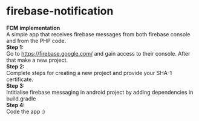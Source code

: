 # firebase-notification
**FCM implementation**<br />
A simple app that receives firebase messages from both firebase console and from the PHP code.<br />
**Step 1:**<br />
Go to https://firebase.google.com/ and gain access to their console. After that make a new project.<br />
**Step 2:**<br />
Complete steps for creating a new project and provide your SHA-1 certificate.<br />
**Step 3:**<br />
Intitialise firebase messaging in android project by adding dependencies in build.gradle<br />
**Step 4:**<br />
Code the app :)<br />
